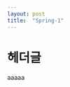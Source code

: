 ```yaml
---
layout: post
title:  "Spring-1"
---
```


# <span color="red">헤더글</span>

<span color="blue">aaaaa</span>
